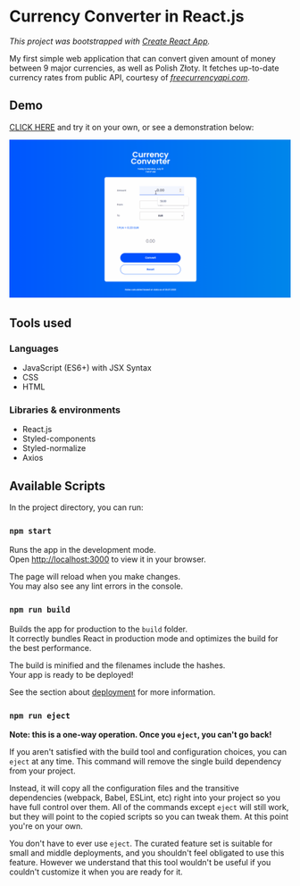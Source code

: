 # Currency Converter in React.js

*This project was bootstrapped with [Create React App](https://github.com/facebook/create-react-app).*

My first simple web application that can convert given amount of money between 9 major currencies, as well as Polish Złoty. It fetches up-to-date currency rates from public API, courtesy of *[freecurrencyapi.com](https://freecurrencyapi.com/)*.

## Demo

[CLICK HERE](https://michal-owsiak.github.io/currency-converter/) and try it on your own, or see a demonstration below:

![demo](https://github.com/michal-owsiak/currency-converter/blob/main/demo.gif?raw=true)

## Tools used

### Languages

- JavaScript (ES6+) with JSX Syntax
- CSS
- HTML

### Libraries & environments

- React.js
- Styled-components
- Styled-normalize
- Axios

## Available Scripts

In the project directory, you can run:

### `npm start`

Runs the app in the development mode.\
Open [http://localhost:3000](http://localhost:3000) to view it in your browser.

The page will reload when you make changes.\
You may also see any lint errors in the console.

### `npm run build`

Builds the app for production to the `build` folder.\
It correctly bundles React in production mode and optimizes the build for the best performance.

The build is minified and the filenames include the hashes.\
Your app is ready to be deployed!

See the section about [deployment](https://facebook.github.io/create-react-app/docs/deployment) for more information.

### `npm run eject`

**Note: this is a one-way operation. Once you `eject`, you can't go back!**

If you aren't satisfied with the build tool and configuration choices, you can `eject` at any time. This command will remove the single build dependency from your project.

Instead, it will copy all the configuration files and the transitive dependencies (webpack, Babel, ESLint, etc) right into your project so you have full control over them. All of the commands except `eject` will still work, but they will point to the copied scripts so you can tweak them. At this point you're on your own.

You don't have to ever use `eject`. The curated feature set is suitable for small and middle deployments, and you shouldn't feel obligated to use this feature. However we understand that this tool wouldn't be useful if you couldn't customize it when you are ready for it.
